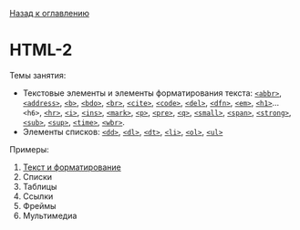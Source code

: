 [Назад к оглавлению](https://github.com/Vladislav-Lyuminarskiy/Web-course)

# HTML-2

Темы занятия:
- Текстовые элементы и элементы форматирования текста: [`<abbr>`](http://htmlbook.ru/html/abbr), [`<address>`](http://htmlbook.ru/html/address), [`<b>`](http://htmlbook.ru/html/b), [`<bdo>`](http://htmlbook.ru/html/bdo), [`<br>`](http://htmlbook.ru/html/br), [`<cite>`](http://htmlbook.ru/html/cite), [`<code>`](http://htmlbook.ru/html/code), [`<del>`](http://htmlbook.ru/html/del), [`<dfn>`](http://htmlbook.ru/html/dfn), [`<em>`](http://htmlbook.ru/html/em), [`<h1>`](http://htmlbook.ru/html/h1)...`<h6>`, [`<hr>`](http://htmlbook.ru/html/hr), [`<i>`](http://htmlbook.ru/html/i), [`<ins>`](http://htmlbook.ru/html/ins), [`<mark>`](http://htmlbook.ru/html/mark), [`<p>`](http://htmlbook.ru/html/p), [`<pre>`](http://htmlbook.ru/html/pre), [`<q>`](http://htmlbook.ru/html/q), [`<small>`](http://htmlbook.ru/html/small), [`<span>`](http://htmlbook.ru/html/span), [`<strong>`](http://htmlbook.ru/html/strong), [`<sub>`](http://htmlbook.ru/html/sub), [`<sup>`](http://htmlbook.ru/html/sup), [`<time>`](http://htmlbook.ru/html/time), [`<wbr>`](http://htmlbook.ru/html/wbr).
- Элементы списков: [`<dd>`](http://htmlbook.ru/html/dd), [`<dl>`](http://htmlbook.ru/html/dl), [`<dt>`](http://htmlbook.ru/html/dt), [`<li>`](http://htmlbook.ru/html/li), [`<ol>`](http://htmlbook.ru/html/ol), [`<ul>`](http://htmlbook.ru/html/ul)

Примеры:
1. [Текст и форматирование](https://github.com/Vladislav-Lyuminarskiy/Web-course/tree/master/02-HTML-2/text)
2. Списки
3. Таблицы
4. Ссылки
5. Фреймы
6. Мультимедиа
